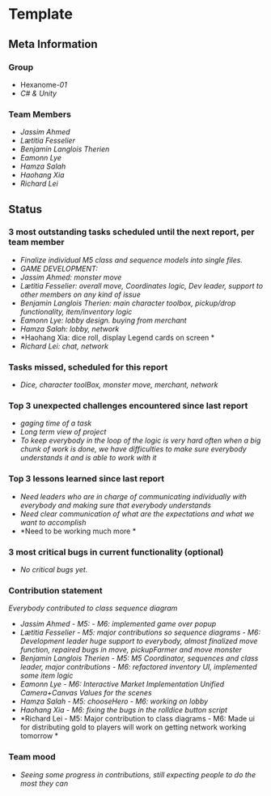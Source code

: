 # Template

## Meta Information

### Group

 * Hexanome-*01*
 * *C# & Unity*

### Team Members

 * *Jassim Ahmed*
 * *Lætitia Fesselier*
 * *Benjamin Langlois Therien*
 * *Eamonn Lye*
 * *Hamza Salah*
 * *Haohang Xia*
 * *Richard Lei*

## Status

### 3 most outstanding tasks scheduled until the next report, per team member

* *Finalize individual M5 class and sequence models into single files.*
* *GAME DEVELOPMENT:*
* *Jassim Ahmed: monster move*
* *Lætitia Fesselier: overall move, Coordinates logic, Dev leader, support to other members on any kind of issue*
* *Benjamin Langlois Therien: main character toolbox, pickup/drop functionality, item/inventory logic*
* *Eamonn Lye: lobby design. buying from merchant*
* *Hamza Salah: lobby, network*
* *Haohang Xia: dice roll, display Legend cards on screen *
* *Richard Lei: chat, network*

### Tasks missed, scheduled for this report

* *Dice, character toolBox, monster move, merchant, network*

### Top 3 unexpected challenges encountered since last report

* *gaging time of a task*
* *Long term view of project*
* *To keep everybody in the loop of the logic is very hard often when a big chunk of work is done, we have difficulties to make sure everybody understands it and is able to work with it*

### Top 3 lessons learned since last report

* *Need leaders who are in charge of communicating individually with everybody and making sure that everybody understands*
* *Need clear communication of what are the expectations and what we want to accomplish*
* *Need to be working much more *


### 3 most critical bugs in current functionality (optional)

 * *No critical bugs yet.*

### Contribution statement
*Everybody contributed to class sequence diagram*
* *Jassim Ahmed
      - M5:
      - M6: implemented game over popup*
* *Lætitia Fesselier
      - M5: major contributions so sequence diagrams
      - M6: Development leader huge support to everybody, almost finalized move function, repaired bugs in move, pickupFarmer and move monster*
* *Benjamin Langlois Therien
      - M5: M5 Coordinator, sequences and class leader, major contributions
      - M6: refactored inventory UI, implemented some item logic*
* *Eamonn Lye
      - M6: Interactive Market Implementation
            Unified Camera+Canvas Values for the scenes*
* *Hamza Salah
      - M5: chooseHero
      - M6: working on lobby*
* *Haohang Xia
      - M6: fixing the bugs in the rolldice button script*
* *Richard Lei
      - M5: Major contribution to class diagrams
      - M6: Made ui for distributing gold to players
            will work on getting network working tomorrow  *

### Team mood

 * *Seeing some progress in contributions, still expecting people to do the most they can*
